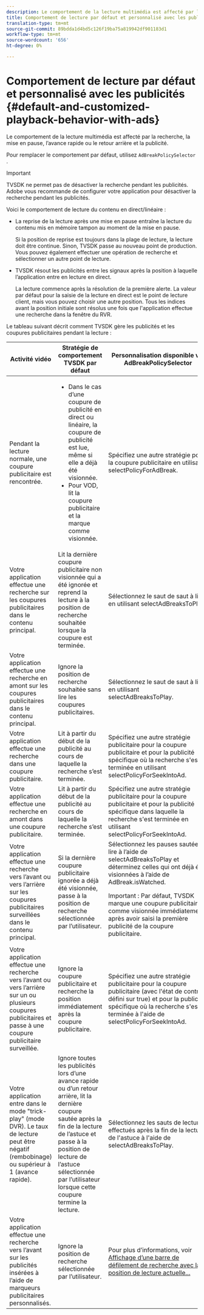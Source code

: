 ```yaml
---
description: Le comportement de la lecture multimédia est affecté par la recherche, la mise en pause, l’avance rapide ou le retour arrière et la publicité.
title: Comportement de lecture par défaut et personnalisé avec les publicités
translation-type: tm+mt
source-git-commit: 89bdda1d4bd5c126f19ba75a819942df901183d1
workflow-type: tm+mt
source-wordcount: '656'
ht-degree: 0%

---
```



# Comportement de lecture par défaut et personnalisé avec les publicités {#default-and-customized-playback-behavior-with-ads}

Le comportement de la lecture multimédia est affecté par la recherche, la mise en pause, l’avance rapide ou le retour arrière et la publicité.

Pour remplacer le comportement par défaut, utilisez `AdBreakPolicySelector` .

>[!IMPORTANT]
>
>TVSDK ne permet pas de désactiver la recherche pendant les publicités. Adobe vous recommande de configurer votre application pour désactiver la recherche pendant les publicités.

Voici le comportement de lecture du contenu en direct/linéaire :

* La reprise de la lecture après une mise en pause entraîne la lecture du contenu mis en mémoire tampon au moment de la mise en pause.

   Si la position de reprise est toujours dans la plage de lecture, la lecture doit être continue. Sinon, TVSDK passe au nouveau point de production. Vous pouvez également effectuer une opération de recherche et sélectionner un autre point de lecture.
* TVSDK résout les publicités entre les signaux après la position à laquelle l’application entre en lecture en direct.

   La lecture commence après la résolution de la première alerte. La valeur par défaut pour la saisie de la lecture en direct est le point de lecture client, mais vous pouvez choisir une autre position. Tous les indices avant la position initiale sont résolus une fois que l&#39;application effectue une recherche dans la fenêtre du RVR.

Le tableau suivant décrit comment TVSDK gère les publicités et les coupures publicitaires pendant la lecture :

<table id="table_466538B1C2A646B89EB4F9AA111203BE"> 
 <thead> 
  <tr> 
   <th colname="col1" class="entry"> Activité vidéo </th> 
   <th colname="col2" class="entry"> Stratégie de comportement TVSDK par défaut </th> 
   <th colname="col3" class="entry">Personnalisation disponible via <span class="codeph"> AdBreakPolicySelector </span> </th> 
  </tr>
 </thead>
 <tbody> 
  <tr> 
   <td colname="col1"> Pendant la lecture normale, une coupure publicitaire est rencontrée. </td> 
   <td colname="col2"> 
    <ul id="ul_10D2638676EA4ADDA718E61BD4FDC1D2"> 
     <li id="li_D5CC30F063934C738971E2E8AF00C137"> Dans le cas d’une coupure de publicité en direct ou linéaire, la coupure de publicité est lue, même si elle a déjà été visionnée. </li> 
     <li id="li_D962C0938DA74186AE99D117E5A74E38">Pour VOD, lit la coupure publicitaire et la marque comme visionnée. </li> 
    </ul> </td> 
   <td colname="col3">Spécifiez une autre stratégie pour la coupure publicitaire en utilisant <span class="codeph"> selectPolicyForAdBreak</span>. </td> 
  </tr> 
  <tr> 
   <td colname="col1"> Votre application effectue une recherche sur les coupures publicitaires dans le contenu principal. </td> 
   <td colname="col2"> Lit la dernière coupure publicitaire non visionnée qui a été ignorée et reprend la lecture à la position de recherche souhaitée lorsque la coupure est terminée. </td> 
   <td colname="col3">Sélectionnez le saut de saut à lire en utilisant <span class="codeph"> selectAdBreaksToPlay</span>. </td> 
  </tr> 
  <tr> 
   <td colname="col1"> Votre application effectue une recherche en amont sur les coupures publicitaires dans le contenu principal. </td> 
   <td colname="col2"> Ignore la position de recherche souhaitée sans lire les coupures publicitaires. </td> 
   <td colname="col3">Sélectionnez le saut de saut à lire en utilisant <span class="codeph"> selectAdBreaksToPlay</span>.                      </td> 
  </tr> 
  <tr> 
   <td colname="col1"> Votre application effectue une recherche dans une coupure publicitaire. </td> 
   <td colname="col2"> Lit à partir du début de la publicité au cours de laquelle la recherche s’est terminée. </td> 
   <td colname="col3">Spécifiez une autre stratégie publicitaire pour la coupure publicitaire et pour la publicité spécifique où la recherche s'est terminée en utilisant <span class="codeph"> selectPolicyForSeekIntoAd</span>. </td> 
  </tr> 
  <tr> 
   <td colname="col1"> Votre application effectue une recherche en amont dans une coupure publicitaire. </td> 
   <td colname="col2"> Lit à partir du début de la publicité au cours de laquelle la recherche s’est terminée. </td> 
   <td colname="col3">Spécifiez une autre stratégie publicitaire pour la coupure publicitaire et pour la publicité spécifique dans laquelle la recherche s'est terminée en utilisant <span class="codeph"> selectPolicyForSeekIntoAd</span>. </td> 
  </tr> 
  <tr> 
   <td colname="col1"> Votre application effectue une recherche vers l’avant ou vers l’arrière sur les coupures publicitaires surveillées dans le contenu principal. </td> 
   <td colname="col2"> Si la dernière coupure publicitaire ignorée a déjà été visionnée, passe à la position de recherche sélectionnée par l’utilisateur. </td> 
   <td colname="col3">Sélectionnez les pauses sautées à lire à l’aide de <span class="codeph"> selectAdBreaksToPlay</span> et déterminez celles qui ont déjà été visionnées à l’aide de <span class="codeph"> AdBreak.isWatched</span>. <p>Important :  Par défaut, TVSDK marque une coupure publicitaire comme visionnée immédiatement après avoir saisi la première publicité de la coupure publicitaire. </p> </td> 
  </tr> 
  <tr> 
   <td colname="col1"> Votre application effectue une recherche vers l’avant ou vers l’arrière sur un ou plusieurs coupures publicitaires et passe à une coupure publicitaire surveillée. </td> 
   <td colname="col2"> Ignore la coupure publicitaire et recherche la position immédiatement après la coupure publicitaire. </td> 
   <td colname="col3">Spécifiez une autre stratégie publicitaire pour la coupure publicitaire (avec l'état de contrôle défini sur true) et pour la publicité spécifique où la recherche s'est terminée à l'aide de <span class="codeph"> selectPolicyForSeekIntoAd</span>. </td> 
  </tr> 
  <tr> 
   <td colname="col1"> Votre application entre dans le mode "trick-play" (mode DVR). Le taux de lecture peut être négatif (rembobinage) ou supérieur à 1 (avance rapide). </td> 
   <td colname="col2"> Ignore toutes les publicités lors d’une avance rapide ou d’un retour arrière, lit la dernière coupure sautée après la fin de la lecture de l’astuce et passe à la position de lecture de l’astuce sélectionnée par l’utilisateur lorsque cette coupure termine la lecture. </td> 
   <td colname="col3">Sélectionnez les sauts de lecture effectués après la fin de la lecture de l'astuce à l'aide de <span class="codeph"> selectAdBreaksToPlay</span>. </td> 
  </tr> 
  <tr> 
   <td colname="col1"> Votre application effectue une recherche vers l’avant sur les publicités insérées à l’aide de marqueurs publicitaires personnalisés. </td> 
   <td colname="col2"> Ignore la position de recherche sélectionnée par l’utilisateur. </td> 
   <td colname="col3">Pour plus d’informations, voir <a href="../../tvsdk-2.7-for-android/content-playback-options/ui-configure/t-psdk-android-2.7-ui-seek-scrub-bar-display.md" format="dita" scope="local"> Affichage d’une barre de défilement de recherche avec la position de lecture actuelle...</a> </td> 
  </tr> 
 </tbody> 
</table>
